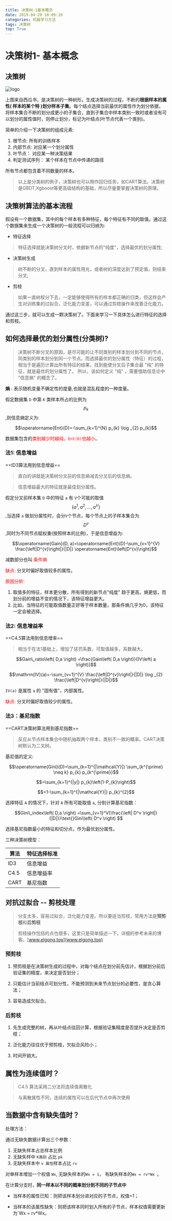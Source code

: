 ```yaml
---
title: 决策树-1基本概念
date: 2019-04-20 18:09:10
categories: 机器学习方法
tags: 决策树
top: True
---
```



# 决策树1- 基本概念

## 决策树

![logo](决策树-1基本概念/tree.png)

上图来自西瓜书，是决策树的一种树形。生成决策树的过程，不断的**根据样本的属性( 样本的某个特 )划分样本子集**。每个结点选择当前最优的属性作为划分依据，将样本集合不断的划分成更小的子集合，直到子集合中样本类别一致时或者没有可以划分的属性值时，则停止划分，标记为叶结点(叶节点代表一个类别)。

简单的介绍一下决策树的组成元素:

1. 根节点:  所有的训练样本
2. 内部节点:   对应某一个划分属性
3. 叶节点：   对应某一种决策结果
4. 判定测试序列：   某个样本在节点中传递的路径

所有节点都包含着不同数量的样本。

> 以上是分类树的例子，决策树也可以用作回归任务，如CART算法。决策树是GBDT,Xgboost等更高级结构的基础，所以尽量要掌握决策树的原理。


## 决策树算法的基本流程

假设有一个数据集，其中的每个样本有多种特征，每个特征有不同的取值。通过这个数据集来生成一个决策树的一般流程可以归纳为:

- 特征选择

> 特征选择就是决策树分叉时，依据新节点的"纯度"，选择最优的划分属性;

- 决策树生成

> 树不断的分叉，直到样本的属性用光，或者树的深度达到了预定值，则结束分叉;

- 剪枝

> 如果一直树杈分下去，一定能够使得所有的样本都正确的归类，但这样会产生对训练集的过拟合，泛化能力变差，可以通过剪枝操作来改善泛化能力。

通过这三步，就可以生成一颗决策树了。下面来学习一下具体怎么进行特征的选择和剪枝。


## 如何选择最优的划分属性(分类树)?

> 决策树不断分叉的原因，是尽可能的让不同类别的样本划分到不同的节点，同类别的样本划分到同一个节点。而选择最优的划分属性（特征）的过程，相当于是遍历计算出所有特征的结果，找到能使分叉后子集合最 "纯" 的特征，就是最优的划分属性了。
所以，该如何定义 "纯" ，需要借助信息论中 "信息熵" 的概念了。

**熵** :  表示随机变量不确定性的度量,也就是混乱程度的一种度量。

假定数据集 `D` 中第 `K` 类样本所占的比例为 $$p_{k}$$,则信息熵定义为:

$$\operatorname{Ent}(D)=-\sum_{k=1}^{N} p_{k} \log _{2} p_{k}$$

数据集包含的<font color="#FF0000">类别越少时越纯，`Ent(D)`也越小。</font> 

### 法1: 信息增益

==ID3算法用到信息增益==

> 直白的讲就是决策树分叉前的信息熵减去分叉后的信息熵。

> 信息增益最大的特征就是最佳划分属性。

假定分叉前样本集 `D` 中的特征 `a` 有 `V`个可能的取值 $$\left\{a^{1}, a^{2}, \ldots, a^{V}\right\}$$ ,当选择 `a` 做划分属性时，会分`V`个节点，每个节点上的子样本集合为 $$D^{v}$$,同时为不同节点赋权重(按照样本的比例)，于是信息增益为: 

$$\operatorname{Gain}(D, a)=\operatorname{Ent}(D)-\sum_{v=1}^{V} \frac{\left|D^{v}\right|}{|D|} \operatorname{Ent}\left(D^{v}\right)$$

减数部分也叫<font color="#FF0000"> 条件熵 </font>

<font color="#FF0000">缺点:</font> 分叉时偏好取值较多的属性。

<font color="#FF0000">原因分析:</font>

1. 取值多的特征，样本更分散，所有得到的新节点"纯度" 趋于更高，熵更低，而划分前的增益不变的情况下，该特征增益更大。
2. 比如，当特征的可能取值数量正好等于样本数量，那条件熵几乎为0，该特征一定会被选择。

### 法2: 信息增益率

==C4.5算法用到信息增率==

> 相当于在法1基础上，增加了惩罚系数，可取值越多，系数越大。

$$Gain\_ratio\left( D,a \right) =\frac{Gain\left( D,a \right)}{IV\left( a \right)}$$

$$\mathrm{IV}(a)=-\sum_{v=1}^{V} \frac{\left|D^{v}\right|}{|D|} \log _{2} \frac{\left|D^{v}\right|}{|D|}$$


`IV(a)` 是属性 `a` 的 "固有值"，内部属性。

<font color="#FF0000">缺点:</font> 分叉时偏好取值较少的属性。


### 法3：基尼指数

==CART决策树算法用到基尼指数==

> 反应从节点样本集合中随机抽取两个样本，类别不一致的概率。CART决策树默认为二叉树。

基尼值的定义:

$$\operatorname{Gini}(D)=\sum_{k=1}^{|\mathcal{Y}|} \sum_{k^{\prime} \neq k} p_{k} p_{k^{\prime}}$$

$$=\sum_{k=1}^{|y|} p_{k}\left(1-P_{k}\right)$$

$$=1-\sum_{k=1}^{|\mathcal{Y}|} p_{k}^{2}$$


选择特征 `A` 的情况下，针对 `A` 所有可能取值 `a`, 分别计算基尼指数：

$$Gini\_index\left( D,a \right) =\sum_{v=1}^V{\frac{\left| D^v \right|}{|D|}}\text{}Gini\left( D^v \right) $$

选择基尼指数最小的特征和切分点，作为最优划分属性。



三种决策树模型：

算法 | 特征选择标准
---|---
ID3 | 信息增益
C4.5 | 信息增益率
CART | 基尼指数



## 对抗过拟合 -- 剪枝处理

> 分支太多，容易过拟合，泛化能力变差。所以要适当剪枝，常用方法是**预剪枝**和**后剪枝**

> 剪枝操作包括的点也很多，这里只是简单描述一下，详细的参考未来的博客。[www.elgong.top](www.elgong.top)

### 预剪枝


1. 预剪枝是在决策树生成的过程中，对每个结点在划分前先估计，根据划分前后验证集的精度，来决定是否划分；


2. 只能估计当前结点可划分性，不能预测到未来节点划分的必要性，是贪心算法；


3. 容易造成欠拟合。

### 后剪枝

1. 先生成完整的树，再从叶结点往回计算，根据验证集精度是否提升决定是否剪枝；


2. 泛化能力往往优于预剪枝，欠拟合风险小；


3. 时间开销大。


## 属性为连续值时？

> C4.5 算法采用二分法将连续值离散化

> 与离散属性不同，连续的属性可以在后代节点中再次使用



## 当数据中含有缺失值时？

处理方法：

通过无缺失数据计算出三个参数：

1. 无缺失样本占总样本比例 
2. 无缺失样中 `K类别` 占比 `pk`
3. 无缺失样本中 `v 属性`样本占比 `rv`

对单样本增加一个权值 `Wx`, 无缺失样本的`Wx = 1`，  有缺失样本的`Wx = rv*Wx `。

在计算分支时，**同一样本以不同的概率划分到不同的子节点中**

- 当样本的属性已知：则把该样本划分进对应的子节点，权值=1；


- 当样本的该属性缺失：则把该样本同时划入所有的子节点，样本权值需要更新为`Wx = rv*Wx。



